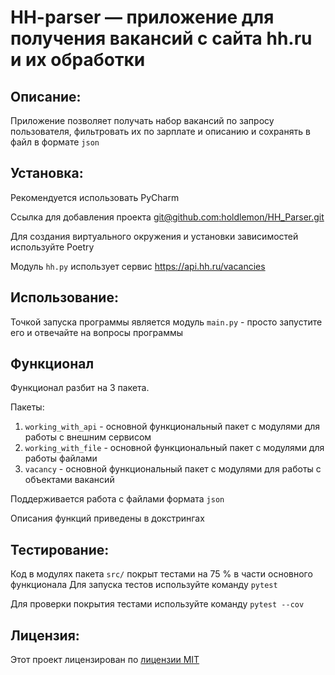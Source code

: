 # HH-parser — приложение для получения вакансий с сайта hh.ru и их обработки

## Описание:

Приложение позволяет получать набор вакансий по запросу пользователя, фильтровать их по зарплате и описанию и сохранять в файл в формате `json`

## Установка:

Рекомендуется использовать PyCharm

Ссылка для добавления проекта
[git@github.com:holdlemon/HH_Parser.git]()

Для создания виртуального окружения и установки зависимостей используйте Poetry

Модуль `hh.py` использует сервис https://api.hh.ru/vacancies

## Использование:

Точкой запуска программы является модуль `main.py` - просто запустите его и отвечайте на вопросы программы

## Функционал

Функционал разбит на 3 пакета.

Пакеты:
1. `working_with_api` - основной функциональный пакет с модулями для работы с внешним сервисом
2. `working_with_file` - основной функциональный пакет с модулями для работы файлами
3. `vacancy` - основной функциональный пакет с модулями для работы с объектами вакансий

Поддерживается работа с файлами формата `json`

Описания функций приведены в докстрингах

## Тестирование:

Код в модулях пакета `src/` покрыт тестами на 75 % в части основного функционала
Для запуска тестов используйте команду `pytest`

Для проверки покрытия тестами используйте команду `pytest --cov`


## Лицензия:

Этот проект лицензирован по [лицензии MIT](LICENSE)